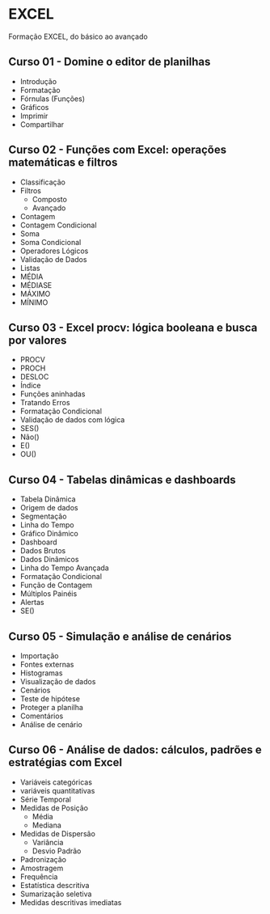 # EXCEL
Formação EXCEL, do básico ao avançado

## Curso 01 - Domine o editor de planilhas
* Introdução
* Formatação
* Fórnulas (Funções)
* Gráficos
* Imprimir
* Compartilhar

## Curso 02 - Funções com Excel: operações matemáticas e filtros
* Classificação
* Filtros
  * Composto
  * Avançado
* Contagem
* Contagem Condicional
* Soma
* Soma Condicional
* Operadores Lógicos
* Validação de Dados
* Listas
* MÉDIA
* MÉDIASE
* MÁXIMO
* MÍNIMO

## Curso 03 - Excel procv: lógica booleana e busca por valores
* PROCV
* PROCH
* DESLOC
* Índice
* Funções aninhadas
* Tratando Erros
* Formatação Condicional
* Validação de dados com lógica
* SES()
* Não()
* E()
* OU()

## Curso 04 - Tabelas dinâmicas e dashboards
* Tabela Dinâmica
* Origem de dados
* Segmentação
* Linha do Tempo
* Gráfico Dinâmico
* Dashboard
* Dados Brutos
* Dados Dinâmicos
* Linha do Tempo Avançada
* Formatação Condicional
* Função de Contagem
* Múltiplos Painéis
* Alertas
* SE()

## Curso 05 - Simulação e análise de cenários
* Importação
* Fontes externas
* Histogramas
* Visualização de dados
* Cenários 
* Teste de hipótese
* Proteger a planilha
* Comentários
* Análise de cenário

## Curso 06 - Análise de dados: cálculos, padrões e estratégias com Excel
* Variáveis categóricas
* variáveis quantitativas
* Série Temporal
* Medidas de Posição
  * Média
  * Mediana
* Medidas de Dispersão
  * Variância
  * Desvio Padrão
* Padronização
* Amostragem
* Frequência
* Estatística descritiva
* Sumarização seletiva
* Medidas descritivas imediatas
